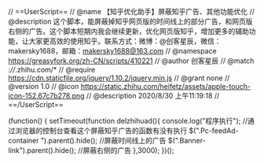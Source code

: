 // ==UserScript==
// @name        【知乎优化助手】屏蔽知乎广告、其他功能优化
// @description 这个脚本，能屏蔽掉知乎网页版的时间线上的部分广告，和网页版右侧的广告。这个脚本短期内我会继续更新，优化网页版知乎，增加更多的辅助功能，让大家更高效的使用知乎。联系方式：微博：@创客星辰，微信：makersky1688，邮箱：makersky1688@163.com
// @namespace   https://greasyfork.org/zh-CN/scripts/410221
// @author      创客星辰
// @match       *://*.zhihu.com/*
// @require     https://cdn.staticfile.org/jquery/1.10.2/jquery.min.js
// @grant       none
// @version     1.0
// @icon        https://static.zhihu.com/heifetz/assets/apple-touch-icon-152.67c7b278.png
// @description 2020/8/30 上午11:19:18
// ==/UserScript==

(function() {
setTimeout(function delzhihuad(){
console.log("程序执行");
//通过浏览器的控制台查看这个屏蔽知乎广告的函数有没有执行
$(".Pc-feedAd-container ").parent().hide();
//屏蔽时间线上的广告
$(".Banner-link").parent().hide();
//屏蔽右侧的广告
},3000);
})();


